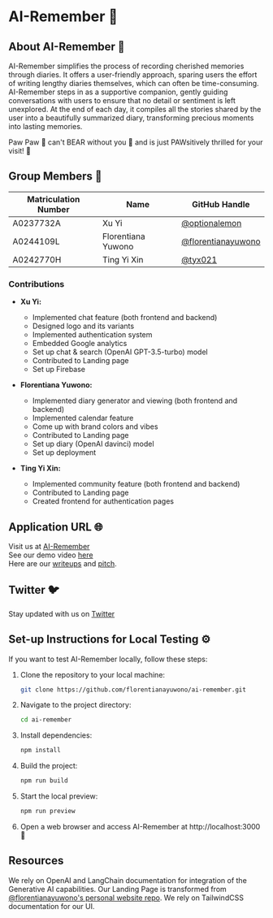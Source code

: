 # AI-Remember 📔

## About AI-Remember 🌟

AI-Remember simplifies the process of recording cherished memories through diaries. It offers a user-friendly approach, sparing users the effort of writing lengthy diaries themselves, which can often be time-consuming. AI-Remember steps in as a supportive companion, gently guiding conversations with users to ensure that no detail or sentiment is left unexplored. At the end of each day, it compiles all the stories shared by the user into a beautifully summarized diary, transforming precious moments into lasting memories.

Paw Paw 🐻 can't BEAR without you 🥺 and is just PAWsitively thrilled for your visit! 🤩

## Group Members 👥

| Matriculation Number | Name               | GitHub Handle                            |
| -------------------- | ------------------ | ------------------------------------------ |
| A0237732A            | Xu Yi              | [@optionalemon](https://github.com/optionalemon/)         |
| A0244109L            | Florentiana Yuwono | [@florentianayuwono](https://github.com/florentianayuwono/) |
| A0242770H            | Ting Yi Xin        | [@tyx021](https://github.com/tyx021) |

### Contributions
- **Xu Yi:**
  - Implemented chat feature (both frontend and backend)
  - Designed logo and its variants
  - Implemented authentication system
  - Embedded Google analytics
  - Set up chat & search (OpenAI GPT-3.5-turbo) model
  - Contributed to Landing page
  - Set up Firebase

- **Florentiana Yuwono:**
  - Implemented diary generator and viewing (both frontend and backend)
  - Implemented calendar feature
  - Come up with brand colors and vibes
  - Contributed to Landing page
  - Set up diary (OpenAI davinci) model
  - Set up deployment

- **Ting Yi Xin:**
  - Implemented community feature (both frontend and backend)
  - Contributed to Landing page
  - Created frontend for authentication pages

## Application URL 🌐

Visit us at [AI-Remember](https://ai-remember.vercel.app/) \
See our demo video [here](https://youtu.be/0lbNq1ESeBM) \
Here are our [writeups](group-6-milestones.pdf) and [pitch](group-6-pitch.pdf).

## Twitter 🐦

Stay updated with us on [Twitter](https://twitter.com/ai_remember)

## Set-up Instructions for Local Testing ⚙️

If you want to test AI-Remember locally, follow these steps:

1. Clone the repository to your local machine:
   ```bash
   git clone https://github.com/florentianayuwono/ai-remember.git
   ```
2. Navigate to the project directory:
   ```bash
   cd ai-remember
   ```
3. Install dependencies:
   ```bash
   npm install
   ```
4. Build the project:
   ```bash
   npm run build
   ```
5. Start the local preview:
   ```bash
   npm run preview
   ```
6. Open a web browser and access AI-Remember at http://localhost:3000 🚀

## Resources
We rely on OpenAI and LangChain documentation for integration of the Generative AI capabilities.
Our Landing Page is transformed from [@florentianayuwono's personal website repo](https://github.com/florentianayuwono/florentianayuwono.github.io).
We rely on TailwindCSS documentation for our UI.
